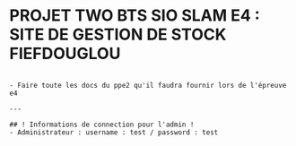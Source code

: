 # PROJET TWO BTS SIO SLAM E4 : SITE DE GESTION DE STOCK FIEFDOUGLOU

```

- Faire toute les docs du ppe2 qu'il faudra fournir lors de l'épreuve e4 

--- 

## ! Informations de connection pour l'admin !
- Administrateur : username : test / password : test